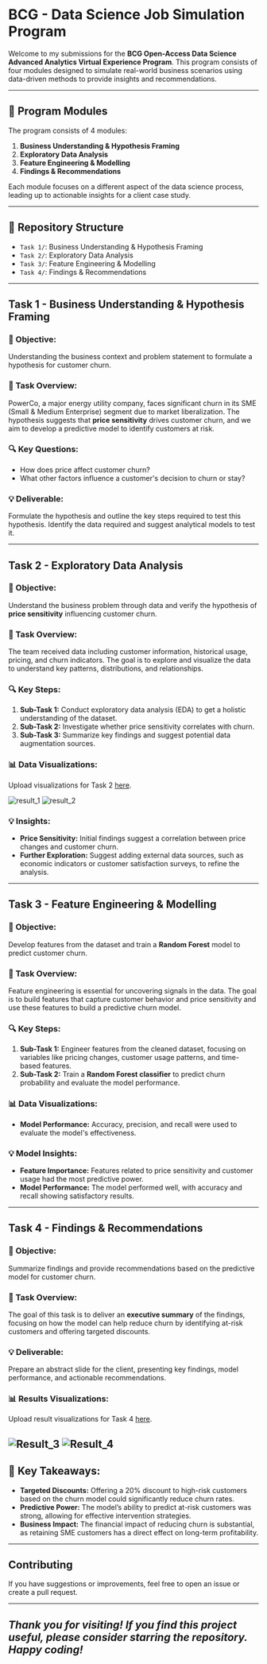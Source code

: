 # BCG - Data Science Job Simulation Program

Welcome to my submissions for the **BCG Open-Access Data Science Advanced Analytics Virtual Experience Program**. This program consists of four modules designed to simulate real-world business scenarios using data-driven methods to provide insights and recommendations.

---

## 🚀 Program Modules

The program consists of 4 modules:

1. **Business Understanding & Hypothesis Framing**
2. **Exploratory Data Analysis**
3. **Feature Engineering & Modelling**
4. **Findings & Recommendations**

Each module focuses on a different aspect of the data science process, leading up to actionable insights for a client case study.

---

## 📂 Repository Structure

- `Task 1/`: Business Understanding & Hypothesis Framing
- `Task 2/`: Exploratory Data Analysis
- `Task 3/`: Feature Engineering & Modelling
- `Task 4/`: Findings & Recommendations

---

## Task 1 - Business Understanding & Hypothesis Framing

### 🎯 Objective:
Understanding the business context and problem statement to formulate a hypothesis for customer churn.

### 📝 Task Overview:
PowerCo, a major energy utility company, faces significant churn in its SME (Small & Medium Enterprise) segment due to market liberalization. The hypothesis suggests that **price sensitivity** drives customer churn, and we aim to develop a predictive model to identify customers at risk.

### 🔍 Key Questions:
- How does price affect customer churn?
- What other factors influence a customer's decision to churn or stay?

### 💡 Deliverable:
Formulate the hypothesis and outline the key steps required to test this hypothesis. Identify the data required and suggest analytical models to test it.

---

## Task 2 - Exploratory Data Analysis

### 🎯 Objective:
Understand the business problem through data and verify the hypothesis of **price sensitivity** influencing customer churn.

### 📝 Task Overview:
The team received data including customer information, historical usage, pricing, and churn indicators. The goal is to explore and visualize the data to understand key patterns, distributions, and relationships.

### 🔍 Key Steps:
1. **Sub-Task 1:** Conduct exploratory data analysis (EDA) to get a holistic understanding of the dataset.
2. **Sub-Task 2:** Investigate whether price sensitivity correlates with churn.
3. **Sub-Task 3:** Summarize key findings and suggest potential data augmentation sources.

### 📊 Data Visualizations:
Upload visualizations for Task 2 [here](#).

![result_1](https://github.com/MrMaxMind/BCG---Data-Science-Job-Simulation/blob/main/Task%202/Result_1.png)
![result_2](https://github.com/MrMaxMind/BCG---Data-Science-Job-Simulation/blob/main/Task%202/Result_2.png)

### 💡 Insights:
- **Price Sensitivity:** Initial findings suggest a correlation between price changes and customer churn.
- **Further Exploration:** Suggest adding external data sources, such as economic indicators or customer satisfaction surveys, to refine the analysis.

---

## Task 3 - Feature Engineering & Modelling

### 🎯 Objective:
Develop features from the dataset and train a **Random Forest** model to predict customer churn.

### 📝 Task Overview:
Feature engineering is essential for uncovering signals in the data. The goal is to build features that capture customer behavior and price sensitivity and use these features to build a predictive churn model.

### 🔍 Key Steps:
1. **Sub-Task 1:** Engineer features from the cleaned dataset, focusing on variables like pricing changes, customer usage patterns, and time-based features.
2. **Sub-Task 2:** Train a **Random Forest classifier** to predict churn probability and evaluate the model performance.

### 📊 Data Visualizations:
- **Model Performance:** Accuracy, precision, and recall were used to evaluate the model's effectiveness.

### 💡 Model Insights:
- **Feature Importance:** Features related to price sensitivity and customer usage had the most predictive power.
- **Model Performance:** The model performed well, with accuracy and recall showing satisfactory results.

---

## Task 4 - Findings & Recommendations

### 🎯 Objective:
Summarize findings and provide recommendations based on the predictive model for customer churn.

### 📝 Task Overview:
The goal of this task is to deliver an **executive summary** of the findings, focusing on how the model can help reduce churn by identifying at-risk customers and offering targeted discounts.

### 💡 Deliverable:
Prepare an abstract slide for the client, presenting key findings, model performance, and actionable recommendations.

### 📊 Results Visualizations:
Upload result visualizations for Task 4 [here](#).

![Result_3](https://github.com/MrMaxMind/BCG---Data-Science-Job-Simulation/blob/main/Task%204/Result_3.png)
![Result_4](https://github.com/MrMaxMind/BCG---Data-Science-Job-Simulation/blob/main/Task%204/Result_4.png)
---

## 🚀 Key Takeaways:
- **Targeted Discounts:** Offering a 20% discount to high-risk customers based on the churn model could significantly reduce churn rates.
- **Predictive Power:** The model’s ability to predict at-risk customers was strong, allowing for effective intervention strategies.
- **Business Impact:** The financial impact of reducing churn is substantial, as retaining SME customers has a direct effect on long-term profitability.

---

## Contributing
If you have suggestions or improvements, feel free to open an issue or create a pull request.

---

## *Thank you for visiting! If you find this project useful, please consider starring the repository. Happy coding!*
